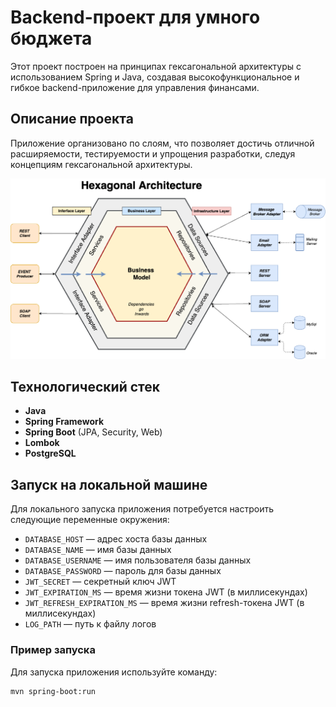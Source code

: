 # Backend-проект для умного бюджета

Этот проект построен на принципах гексагональной архитектуры с использованием Spring и Java, создавая высокофункциональное и гибкое backend-приложение для управления финансами.

## Описание проекта

Приложение организовано по слоям, что позволяет достичь отличной расширяемости, тестируемости и упрощения разработки, следуя концепциям гексагональной архитектуры.

![architecture.png](images/architecture.png)

## Технологический стек

- **Java**
- **Spring Framework**
- **Spring Boot** (JPA, Security, Web)
- **Lombok**
- **PostgreSQL**

## Запуск на локальной машине

Для локального запуска приложения потребуется настроить следующие переменные окружения:

- `DATABASE_HOST` — адрес хоста базы данных
- `DATABASE_NAME` — имя базы данных
- `DATABASE_USERNAME` — имя пользователя базы данных
- `DATABASE_PASSWORD` — пароль для базы данных
- `JWT_SECRET` — секретный ключ JWT
- `JWT_EXPIRATION_MS` — время жизни токена JWT (в миллисекундах)
- `JWT_REFRESH_EXPIRATION_MS` — время жизни refresh-токена JWT (в миллисекундах)
- `LOG_PATH` — путь к файлу логов

### Пример запуска

Для запуска приложения используйте команду:

```bash
mvn spring-boot:run